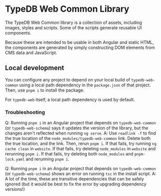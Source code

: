# TypeDB Web Common Library

The TypeDB Web Common library is a collection of assets, including images, styles and scripts. Some of the scripts
generate reusable UI components.

Because these are intended to be usable in both Angular and static HTML, the components are generated by simply
constructing DOM elements from CMS data and JavaScript.

## Local development

You can configure any project to depend on your local build of `typedb-web-common` using a local path dependency in
the `package.json` of that project. Then, use `pnpm i` to install the package.

For `typedb-web` itself, a local path dependency is used by default.

### Troubleshooting

Q: Running `pnpm i` in an Angular project that depends on `typedb-web-common` (or `typedb-web-schema`) says it updates the version of the library, but the changes aren't reflected
when running `ng serve`.
A:
Use `readlink -f` to find the true location of the `node_modules/typedb-web-common` link. Delete both the true location, and the link. Then, rerun `pnpm i`.
If that fails, try running `ng cache clean` in `website`.
If that fails, try deleting `node_modules` in `website` and rerunning `pnpm i`.
If that fails, try deleting both `node_modules` and `pnpm-lock.yaml` and rerunning `pnpm i`.

Q: Running `pnpm i` in an Angular project that depends on `typedb-web-common` (or `typedb-web-schema`) shows an error on running `tsc` in the install script.
A: A lot of the time, these are transitive dependencies that can be safely ignored (but it would be best to fix the error by upgrading dependency versions!)
